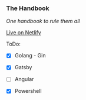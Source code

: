 ### The Handbook
*One handbook to rule them all*

[Live on Netlify](https://silly-bhabha-774df4.netlify.app)

ToDo:
- [x] Golang - Gin
- [x] Gatsby
- [ ] Angular
- [x] Powershell

